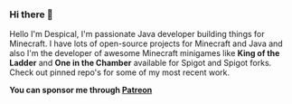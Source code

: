 ### Hi there 👋

Hello I'm Despical, I'm passionate Java developer building things for Minecraft. I have lots of open-source projects for Minecraft and Java and also I'm the developer of awesome Minecraft minigames like **King of the Ladder** and **One in the Chamber** available for Spigot and Spigot forks. Check out pinned repo's for some of my most recent work.

**You can sponsor me through [Patreon](https://patreon.com/Despical
)** 
